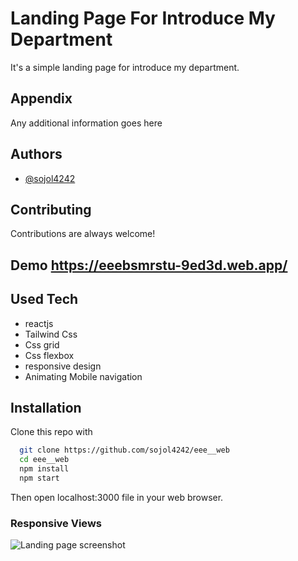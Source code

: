 
# Landing Page For Introduce My Department 

It's a simple landing page for introduce my department.

## Appendix

Any additional information goes here

  
## Authors

- [@sojol4242](https://github.com/sojol4242)
  
 
## Contributing

Contributions are always welcome!


  
## Demo https://eeebsmrstu-9ed3d.web.app/
  
## Used Tech

- reactjs
- Tailwind Css
- Css grid
- Css flexbox
- responsive design
- Animating Mobile navigation

  
## Installation

Clone this repo with

```bash
  git clone https://github.com/sojol4242/eee__web
  cd eee__web
  npm install
  npm start
```
Then open localhost:3000 file in your web browser.
    
<!-- ### Screenshots
### Desktop View
![Landing page screenshot](https://i.ibb.co/PCrWT8x/food-app.png/700x500?text=Hero) -->

<!-- ### Tab View
![Landing page screenshot](https://i.ibb.co/r64rwdQ/Fire-Shot-Capture-066-Food-Order-App-Landing-Page-127-0-0-1.png/468x300?text=Hero) 
### Mobile View
![Landing page screenshot](https://i.ibb.co/tbsXKdN/Fire-Shot-Capture-065-Food-Order-App-Landing-Page-127-0-0-1.png/468x300?text=Hero) -->
 
### Responsive Views
 
![Landing page screenshot](https://i.ibb.co/fSXvDwC/Fire-Shot-Capture-013-Multi-Device-Website-Mockup-Generator-techsini-com.png)
  
